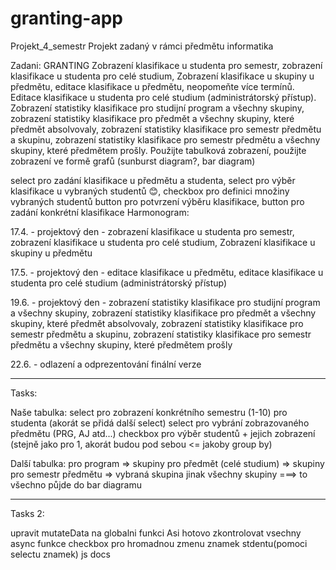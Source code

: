 # granting-app
Projekt_4_semestr
Projekt zadaný v rámci předmětu informatika

Zadani: GRANTING Zobrazení klasifikace u studenta pro semestr, zobrazení klasifikace u studenta pro celé studium, Zobrazení klasifikace u skupiny u předmětu, editace klasifikace u předmětu, neopomeňte více termínů. Editace klasifikace u studenta pro celé studium (administrátorský přístup). Zobrazení statistiky klasifikace pro studijní program a všechny skupiny, zobrazení statistiky klasifikace pro předmět a všechny skupiny, které předmět absolvovaly, zobrazení statistiky klasifikace pro semestr předmětu a skupinu, zobrazení statistiky klasifikace pro semestr předmětu a všechny skupiny, které předmětem prošly. Použijte tabulková zobrazení, použijte zobrazení ve formě grafů (sunburst diagram?, bar diagram)

select pro zadání klasifikace u předmětu a studenta,
select pro výběr klasifikace u vybraných studentů 😊,
checkbox pro definici množiny vybraných studentů
button pro potvrzení výběru klasifikace,
button pro zadání konkrétní klasifikace
Harmonogram:

17.4. - projektový den - zobrazení klasifikace u studenta pro semestr, zobrazení klasifikace u studenta pro celé studium, Zobrazení klasifikace u skupiny u předmětu

17.5. - projektový den - editace klasifikace u předmětu, editace klasifikace u studenta pro celé studium (administrátorský přístup)

19.6. - projektový den - zobrazení statistiky klasifikace pro studijní program a všechny skupiny, zobrazení statistiky klasifikace pro předmět a všechny skupiny, které předmět absolvovaly, zobrazení statistiky klasifikace pro semestr předmětu a skupinu, zobrazení statistiky klasifikace pro semestr předmětu a všechny skupiny, které předmětem prošly

22.6. - odlazení a odprezentování finální verze


***************************************************************************************************************************************************
Tasks:

Naše tabulka:
select pro zobrazení konkrétního semestru (1-10) pro studenta (akorát se přidá další select)
select pro vybrání zobrazovaného předmětu (PRG, AJ atd...)
checkbox pro výběr studentů + jejich zobrazení (stejně jako pro 1, akorát budou pod sebou  <= jakoby group by)

Další tabulka:
pro program => skupiny
pro předmět (celé  studium) => skupiny
pro semestr předmětu => vybraná skupina jinak všechny skupiny
===> to všechno půjde do bar diagramu

****************************************************************************************************************************************************

Tasks 2:

upravit mutateData na globalni funkci Asi hotovo
zkontrolovat vsechny async funkce
checkbox pro hromadnou zmenu znamek stdentu(pomoci selectu znamek)
js docs